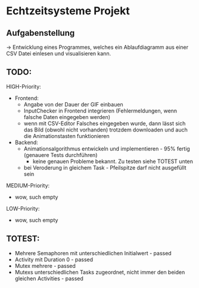 # Echtzeitsysteme Projekt

## Aufgabenstellung
-> Entwicklung eines Programmes, welches ein Ablaufdiagramm aus einer CSV Datei einlesen und visualisieren kann.

## TODO:
HIGH-Priority:
* Frontend:
    * Angabe von der Dauer der GIF einbauen
    * InputChecker in Frontend integrieren (Fehlermeldungen, wenn falsche Daten eingegeben werden)
    * wenn mit CSV-Editor Falsches eingegeben wurde, dann lässt sich das Bild (obwohl nicht vorhanden) trotzdem downloaden und auch die Animationstasten funktionieren
* Backend:
    * Animationsalgorithmus entwickeln und implementieren - 95% fertig (genauere Tests durchführen)
        * keine genauen Probleme bekannt. Zu testen siehe TOTEST unten
    * bei Veroderung in gleichem Task - Pfeilspitze darf nicht ausgefüllt sein

MEDIUM-Priority:
* wow, such empty

LOW-Priority:
* wow, such empty

## TOTEST:
* Mehrere Semaphoren mit unterschiedlichen Initialwert                                      - passed
* Activity mit Duration 0                                                                   - passed
* Mutex mehrere                                                                             - passed
* Mutexs unterschiedlichen Tasks zugeordnet, nicht immer den beiden gleichen Activities     - passed